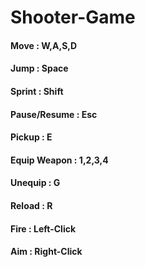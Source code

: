 # Shooter-Game
#### Move : W,A,S,D
#### Jump : Space
#### Sprint : Shift 
#### Pause/Resume : Esc
#### Pickup : E
#### Equip Weapon : 1,2,3,4
#### Unequip : G
#### Reload : R
#### Fire : Left-Click
#### Aim : Right-Click

